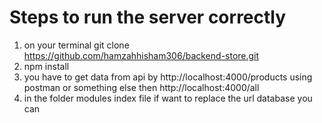 # Steps to run the server correctly
 1. on your terminal git clone https://github.com/hamzahhisham306/backend-store.git
 2. npm install 
 2. you have to get data from api by http://localhost:4000/products using postman or something else then http://localhost:4000/all
 3. in the folder modules index file if want to replace the url database you can 
 
